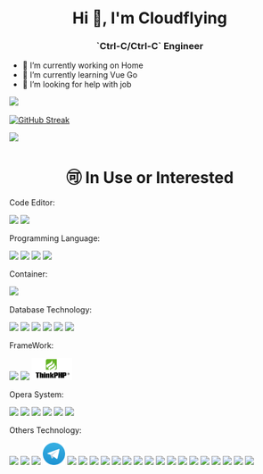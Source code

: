 <h1 align="center">Hi 👋, I'm Cloudflying</h1>
<h3 align="center">`Ctrl-C/Ctrl-C` Engineer</h3>

- 🔭 I’m currently working on Home
- 🌱 I’m currently learning Vue Go
- 🤔 I’m looking for help with job

<img src="https://github-readme-stats.vercel.app/api?username=imxieke&&show_icons=true&theme=github" />

[![GitHub Streak](https://github-readme-streak-stats.herokuapp.com?user=imxieke&theme=buefy&hide_border=true)](#)


[![](https://github-readme-stats.vercel.app/api/top-langs/?username=imxieke&layout=compact)](#)

<h1 align="center">🉑 In Use or Interested</h1>

Code Editor:
  <p>
  <code><img height="40" src="https://www.vectorlogo.zone/logos/visualstudio_code/visualstudio_code-ar21.svg"></code>
  <code><img height="40" src="https://www.vectorlogo.zone/logos/neovimio/neovimio-ar21.svg"></code>
  <!-- <code><img height="40" src="https://raw.githubusercontent.com/get-icon/geticon/master/icons/atom-logo.svg"></code> -->
  <!-- <code><img height="40" src="https://raw.githubusercontent.com/edent/SuperTinyIcons/master/images/svg/sublimetext.svg"></code> -->
  </p>

<!-- Web Technology: 
<p><code><img height="40" src="https://www.vectorlogo.zone/logos/w3_html5/w3_html5-ar21.svg"></code>
  <code><img height="40" src="https://www.vectorlogo.zone/logos/netlifyapp_watercss/netlifyapp_watercss-ar21.svg"></code>
  <code><img height="40" src="https://www.vectorlogo.zone/logos/javascript/javascript-ar21.svg"></code>
  <code><img height="40" src="https://www.vectorlogo.zone/logos/php/php-ar21.svg"></code>
<code><img height="40" src="https://www.vectorlogo.zone/logos/getbootstrap/getbootstrap-ar21.svg"></code>
  <code><img height="40" src="https://www.vectorlogo.zone/logos/jquery/jquery-ar21.svg"></code>
  <code><img height="40" src="https://www.vectorlogo.zone/logos/pocoo_flask/pocoo_flask-ar21.svg"></code>
     <code><img height="40" src="https://www.vectorlogo.zone/logos/reactjs/reactjs-ar21.svg"></code>
     <code><img height="40" src="https://www.vectorlogo.zone/logos/nodejs/nodejs-ar21.svg"></code>
     <code><img height="40" src="https://www.vectorlogo.zone/logos/typescriptlang/typescriptlang-ar21.svg"></code>
</p> -->

<!-- Mobile App Technology: 
 <p><code><img height="40" src="https://www.vectorlogo.zone/logos/flutterio/flutterio-ar21.svg"></code></p> -->

Programming Language:
  <p>
  <code><img height="40" src="https://www.vectorlogo.zone/logos/php/php-ar21.svg"></code>
  <code><img height="40" src="https://www.vectorlogo.zone/logos/python/python-ar21.svg"></code>
  <code><img height="40" src="https://www.vectorlogo.zone/logos/kotlinlang/kotlinlang-ar21.svg"></code>
  <code><img height="40" src="https://www.vectorlogo.zone/logos/golang/golang-ar21.svg"></code>
  </p>

Container:
  <p>
  <code><img height="40" src="https://www.vectorlogo.zone/logos/docker/docker-ar21.svg"></code>
  <!-- <code><img height="40" src="https://raw.githubusercontent.com/cncf/landscape/master/hosted_logos/podman.svg"></code> -->
  <!-- <code><img height="40" src="https://upload.wikimedia.org/wikipedia/commons/6/67/Kubernetes_logo.svg"></code> -->
  </p>
  
   
Database Technology: 
<p><code><img height="40" src="https://www.vectorlogo.zone/logos/mysql/mysql-ar21.svg"></code>
<!-- <code><img height="40" src="https://www.vectorlogo.zone/logos/phpmyadmin/phpmyadmin-ar21.svg"></code> -->
<code><img height="40" src="https://www.vectorlogo.zone/logos/sqlite/sqlite-ar21.svg"></code>
<!-- <code><img height="40" src="https://www.vectorlogo.zone/logos/firebase/firebase-ar21.svg"></code> -->
<code><img height="40" src="https://www.vectorlogo.zone/logos/redis/redis-ar21.svg"></code>
<code><img height="40" src="https://www.vectorlogo.zone/logos/postgresql/postgresql-ar21.svg"></code>
<code><img height="40" src="https://www.vectorlogo.zone/logos/mongodb/mongodb-ar21.svg"></code>
<code><img height="40" src="https://www.vectorlogo.zone/logos/memcached/memcached-ar21.svg"></code>
</p>

FrameWork:
<p>
<code><img height="40" src="https://www.vectorlogo.zone/logos/laravel/laravel-ar21.svg"></code>
<code><img height="40" src="https://www.vectorlogo.zone/logos/symfony/symfony-ar21.svg"></code>
<code><img height="40" src="https://github.com/imxieke/imxieke/raw/main/assets/img/thinkphp.png"></code>
</p>

<!-- CryptoCurrency:
<p>
<code><img height="40" src="https://raw.githubusercontent.com/detain/svg-logos/master/svg/bitcoin-logo.svg"></code>
<code><img height="40" src="https://raw.githubusercontent.com/iaremarkus/payment-gateway-logos/master/svgs/Ethereum.svg"></code>
<code><img height="40" src="https://upload.wikimedia.org/wikipedia/en/a/ad/Cosmos_Holidays_Logo.svg"></code>
<code><img height="40" src="/assets/img/near-coin.svg"></code>
</p> -->

Opera System:
<p>
<code><img height="40" src="https://www.vectorlogo.zone/logos/linux/linux-ar21.svg"></code>
<code><img height="40" src="https://www.vectorlogo.zone/logos/debian/debian-ar21.svg"></code>
<code><img height="40" src="https://www.vectorlogo.zone/logos/ubuntu/ubuntu-ar21.svg"></code>
<code><img height="40" src="https://www.vectorlogo.zone/logos/alpinelinux/alpinelinux-ar21.svg"></code>
<code><img height="40" src="https://www.vectorlogo.zone/logos/archlinux/archlinux-ar21.svg"></code>
<code><img height="40" src="https://cdn.worldvectorlogo.com/logos/macos.svg"></code>
</p>

Others Technology:
<p>
<code><img height="40" src="https://www.vectorlogo.zone/logos/github/github-ar21.svg"></code>
<code><img height="40" src="https://www.vectorlogo.zone/logos/cloudflare/cloudflare-ar21.svg"></code>
<code><img height="40" src="https://www.vectorlogo.zone/logos/git-scm/git-scm-ar21.svg"></code>
<code><img height="40" src="/assets/img/telegram.svg"></code>
<code><img height="40" src="https://www.vectorlogo.zone/logos/nginx/nginx-ar21.svg"></code>
<code><img height="40" src="https://www.vectorlogo.zone/logos/jsdelivr/jsdelivr-ar21.svg"></code>
<code><img height="40" src="https://www.vectorlogo.zone/logos/letsencrypt/letsencrypt-ar21.svg"></code>
<code><img height="40" src="https://www.vectorlogo.zone/logos/elasticco_logstash/elasticco_logstash-ar21.svg"></code>
<code><img height="40" src="https://www.vectorlogo.zone/logos/elastic/elastic-ar21.svg"></code>
<code><img height="40" src="https://www.vectorlogo.zone/logos/gitpodio/gitpodio-ar21.svg"></code>
<code><img height="40" src="https://www.vectorlogo.zone/logos/getpostman/getpostman-ar21.svg"></code>
<code><img height="40" src="https://www.vectorlogo.zone/logos/gitbook/gitbook-ar21.svg"></code>
<code><img height="40" src="https://www.vectorlogo.zone/logos/gnu/gnu-ar21.svg"></code>
<code><img height="40" src="https://www.vectorlogo.zone/logos/gnome/gnome-ar21.svg"></code>
<code><img height="40" src="https://www.vectorlogo.zone/logos/giteaio/giteaio-ar21.svg"></code>
<code><img height="40" src="https://www.vectorlogo.zone/logos/google/google-ar21.svg"></code>
<code><img height="40" src="https://www.vectorlogo.zone/logos/gravatar/gravatar-ar21.svg"></code>
<code><img height="40" src="https://www.vectorlogo.zone/logos/ifttt/ifttt-ar21.svg"></code>
<code><img height="40" src="https://www.vectorlogo.zone/logos/apple/apple-ar21.svg"></code>
<!-- <code><img height="40" src="https://www.vectorlogo.zone/logos/apple_xcode/apple_xcode-ar21.svg"></code> -->
<code><img height="40" src="https://www.vectorlogo.zone/logos/wikipedia/wikipedia-ar21.svg"></code>
<code><img height="40" src="https://www.vectorlogo.zone/logos/icann/icann-ar21.svg"></code>
</p>
